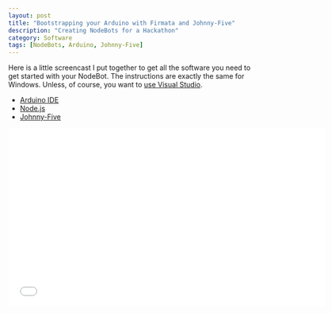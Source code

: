 ```yaml
---
layout: post
title: "Bootstrapping your Arduino with Firmata and Johnny-Five"
description: "Creating NodeBots for a Hackathon"
category: Software
tags: [NodeBots, Arduino, Johnny-Five]
---
```


Here is a little screencast I put together to get all the software you need to get started with your NodeBot.  The instructions are exactly the same for Windows. Unless, of course, you want to [use Visual Studio](/software/2014/08/25/using-visual-studio-to-program-your-nodebot.html).  

- [Arduino IDE](http://arduino.cc/en/Main/Software)
- [Node.js](http://nodejs.org)
- [Johnny-Five](https://github.com/rwaldron/johnny-five)   

<iframe width="640" height="360" src="//www.youtube.com/embed/j-Xvb386Dr0" frameborder="0" allowfullscreen></iframe>



